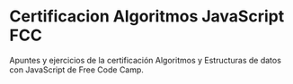 # Certificacion Algoritmos JavaScript FCC
 Apuntes y ejercicios de la certificación Algoritmos y Estructuras de datos con JavaScript de Free Code Camp.
